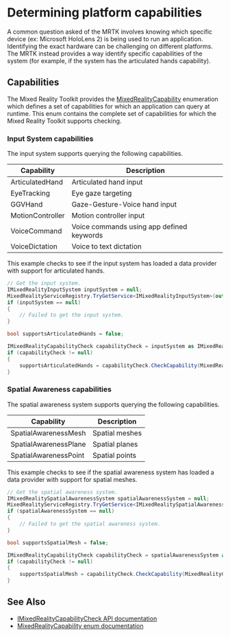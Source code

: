 # Determining platform capabilities

A common question asked of the MRTK involves knowing which specific device (ex: Microsoft HoloLens 2) is being
used to run an application. Identifying the exact hardware can be challenging on different platforms. The MRTK
instead provides a way identify specific capabilities of the system (for example, if the system has the articulated
hands capability).

## Capabilities

The Mixed Reality Toolkit provides the [MixedRealityCapability](xref:Microsoft.MixedReality.Toolkit.MixedRealityCapability)
enumeration which defines a set of capabilities for which an application can query at runtime. This enum contains the 
complete set of capabilities for which the Mixed Reality Toolkit supports checking.

### Input System capabilities

The input system supports querying the following capabilities.

| Capability | Description |
|---|---|
| ArticulatedHand | Articulated hand input |
| EyeTracking | Eye gaze targeting |
| GGVHand | Gaze-Gesture-Voice hand input |
| MotionController | Motion controller input |
| VoiceCommand | Voice commands using app defined keywords |
| VoiceDictation | Voice to text dictation |

This example checks to see if the input system has loaded a data provider with support for articulated hands.

``` C#
// Get the input system.
IMixedRealityInputSystem inputSystem = null;
MixedRealityServiceRegistry.TryGetService<IMixedRealityInputSystem>(out inputSystem);
if (inputSystem == null)
{
    // Failed to get the input system.
}

bool supportsArticulatedHands = false;

IMixedRealityCapabilityCheck capabilityCheck = inputSystem as IMixedRealityCapabilityCheck;
if (capabilityCheck != null)
{
    supportsArticulatedHands = capabilityCheck.CheckCapability(MixedRealityCapability.ArticulatedHand);
}
```

### Spatial Awareness capabilities

The spatial awareness system supports querying the following capabilities.

| Capability | Description |
|---|---|
| SpatialAwarenessMesh | Spatial meshes |
| SpatialAwarenessPlane | Spatial planes |
| SpatialAwarenessPoint | Spatial points |

This example checks to see if the spatial awareness system has loaded a data provider with support for spatial meshes.

``` C#
// Get the spatial awareness system.
IMixedRealitySpatialAwarenessSystem spatialAwarenessSystem = null;
MixedRealityServiceRegistry.TryGetService<IMixedRealitySpatialAwarenessSystem>(out spatialAwarenessSystem);
if (spatialAwarenessSystem == null)
{
    // Failed to get the spatial awareness system.
}

bool supportsSpatialMesh = false;

IMixedRealityCapabilityCheck capabilityCheck = spatialAwarenessSystem as IMixedRealityCapabilityCheck;
if (capabilityCheck != null)
{
    supportsSpatialMesh = capabilityCheck.CheckCapability(MixedRealityCapability.SpatialAwarenessMesh);
}
```

## See Also

- [IMixedRealityCapabilityCheck API documentation](xref:Microsoft.MixedReality.Toolkit.IMixedRealityCapabilityCheck)
- [MixedRealityCapability enum documentation](xref:Microsoft.MixedReality.Toolkit.MixedRealityCapability)
